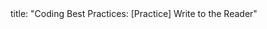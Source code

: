 <frontmatter>
title: "Coding Best Practices: [Practice] Write to the Reader"
</frontmatter>

<include src="navbar.md" boilerplate />

<include src="unit-inPage-asFlat.md" boilerplate />